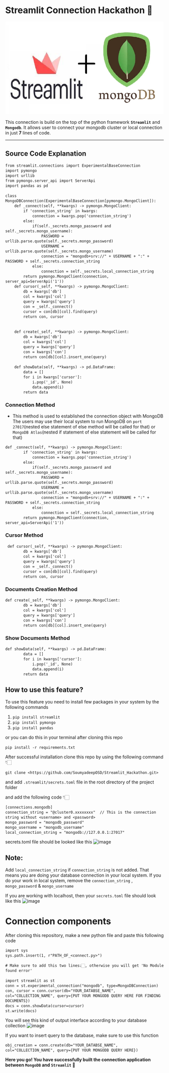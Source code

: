 # Streamlit Connection Hackathon 🔗

![Alt text](mongostream.png)

This connection is build on the top of the python framework **`Streamlit`** and **`Mongodb`**. It allows user to connect your mongodb cluster or local connection in just **7** lines of code. 


---

## Source Code Explanation
```
from streamlit.connections import ExperimentalBaseConnection
import pymongo 
import urllib 
from pymongo.server_api import ServerApi
import pandas as pd

class MongoDBConnection(ExperimentalBaseConnection[pymongo.MongoClient]):
    def _connect(self, **kwargs) -> pymongo.MongoClient:
        if 'connection_string' in kwargs:
            connection = kwargs.pop('connection_string')
        else:
            if(self._secrets.mongo_password and self._secrets.mongo_username):
                PASSWORD = urllib.parse.quote(self._secrets.mongo_password)
                USERNAME = urllib.parse.quote(self._secrets.mongo_username)
                connection = "mongodb+srv://" + USERNAME + ":" + PASSWORD + self._secrets.connection_string  
            else:    
                connection = self._secrets.local_connection_string  
        return pymongo.MongoClient(connection, server_api=ServerApi('1'))
    def cursor(_self, **kwargs) -> pymongo.MongoClient:
        db = kwargs['db']
        col = kwargs['col']
        query = kwargs['query']
        con = _self._connect()
        cursor = con[db][col].find(query)
        return con, cursor
    

    def create(_self, **kwargs) -> pymongo.MongoClient:
        db = kwargs['db']
        col = kwargs['col']
        query = kwargs['query']
        con = kwargs['con']
        return con[db][col].insert_one(query)
        
    def showData(self, **kwargs) -> pd.DataFrame:
        data = []
        for i in kwargs['cursor']:
            i.pop('_id', None)
            data.append(i)
        return data
```    
### Connection Method
- This method is used to established the connection object with MongoDB
  The users may use their local system to run MongoDB on `port 27017`(nested else statement of else method will be called for that) or `MongoDB Atlas`(nested if statement of else statement will be called for that)
```
def _connect(self, **kwargs) -> pymongo.MongoClient:
        if 'connection_string' in kwargs:
            connection = kwargs.pop('connection_string')
        else:
            if(self._secrets.mongo_password and self._secrets.mongo_username):
                PASSWORD = urllib.parse.quote(self._secrets.mongo_password)
                USERNAME = urllib.parse.quote(self._secrets.mongo_username)
                connection = "mongodb+srv://" + USERNAME + ":" + PASSWORD + self._secrets.connection_string  
            else:    
                connection = self._secrets.local_connection_string  
        return pymongo.MongoClient(connection, server_api=ServerApi('1'))
```
### Cursor Method
```
 def cursor(_self, **kwargs) -> pymongo.MongoClient:
        db = kwargs['db']
        col = kwargs['col']
        query = kwargs['query']
        con = _self._connect()
        cursor = con[db][col].find(query)
        return con, cursor
```
### Documents Creation Method
```
def create(_self, **kwargs) -> pymongo.MongoClient:
        db = kwargs['db']
        col = kwargs['col']
        query = kwargs['query']
        con = kwargs['con']
        return con[db][col].insert_one(query)
```
### Show Documents Method
```
def showData(self, **kwargs) -> pd.DataFrame:
        data = []
        for i in kwargs['cursor']:
            i.pop('_id', None)
            data.append(i)
        return data
```


## How to use this feature?
To use this feature you need to install few packages in your system by the following commands


1. `pip install streamlit`
2. `pip install pymongo`
3. `pip install pandas`

or you can do this in your terminal after cloning this repo

`pip install -r requirements.txt`

After successful installation clone this repo by using the following command👇🏻

`git clone <https://github.com/SoumyadeepOSD/Streamlit_Hackathon.git>`
 

 and add `.streamlit/secrets.toml` file in the root directory of the project folder

 and add the following code 👇🏻

 ```
[connections.mongodb]
connection_string = "@cluster0.xxxxxxxx"  // This is the connection string without <username> and <password>
mongo_password = "mongodb_password"
mongo_username = "mongodb_username"
local_connection_string = "mongodb://127.0.0.1:27017"
 ```

secrets.toml file should be looked like this
![image](https://github.com/SoumyadeepOSD/Streamlit_Hackathon/assets/115442240/abbbab44-5dc4-4116-a3c0-4e4bf1a0e6f0)


## Note: 
Add `local_connection_string` if `connection_string` is not added. That means you are doing your database connection in your local system. If you do your work in local system, remove the `connection_string` , `mongo_password` & `mongo_username`

If you are working with localhost, then your `secrets.toml` file should look like this
![image](https://github.com/SoumyadeepOSD/Streamlit_Hackathon/assets/115442240/8ed53795-5cf0-4e1d-9f0f-682d9d6780dd)


# Connection components

After cloning this repository, make a new python file and paste this following code

```from connect import MongoDBConnection
import sys
sys.path.insert(1, r"PATH_OF_<connect.py>")

# Make sure to add this two lines👆🏻, otherwise you will get 'No Module found error'

import streamlit as st
conn = st.experimental_connection("mongodb", type=MongoDBConnection)
con, cursor = conn.cursor(db="YOUR_DATABSE_NAME", col="COLLECTION_NAME", query={PUT YOUR MONGODB QUERY HERE FOR FINDING DOCUMENTS})
docs = conn.showData(cursor=cursor)
st.write(docs)
```
You will see this kind of output interface according to your database collection
![image](https://github.com/SoumyadeepOSD/Streamlit_Hackathon/assets/115442240/65abcb99-4d96-47aa-850e-3cf3ca4e2788)


If you want to insert query to the database, make sure to use this function
```
obj_creation = conn.create(db="YOUR_DATABSE_NAME", col="COLLECTION_NAME", query={PUT YOUR MONGODB QUERY HERE})
```
**Here you go! You have successfully built the connection application between `MongoDB` and `Streamlit` 🎈**




